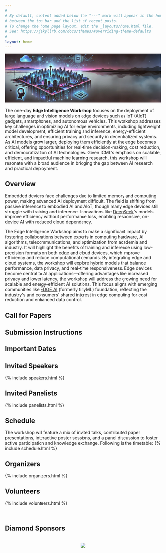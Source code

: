 ```yaml
---
#
# By default, content added below the "---" mark will appear in the home page
# between the top bar and the list of recent posts.
# To change the home page layout, edit the _layouts/home.html file.
# See: https://jekyllrb.com/docs/themes/#overriding-theme-defaults
#
layout: home
---
```

<img src="/images/EIW2025_Banner.png" style="pointer-events: none; user-select: none;">

 
<!-- Latest Updates at the top of the main page! -->
<!-- <div style="
  border: 1px solid #ccc; 
  border-radius: 15px; 
  padding: 20px; 
  width: 100%; 
  background-color: #f9f9f9;">
  <h2 style="margin-top: -10px;">📰 <b>Latest Updates</b></h2>
    <ul>
    <span class="news-item-icon">📢</span> <b>author notifications have been released on Oct. 9th. 
	</b>
	<p>
    We have added a special fast track for papers reviewed at NeurIPS 2024 that were not accepted. Authors can submit their papers with a link to their (anonymous) OpenReview page, giving our program committee access to the reviews of their paper.
  	</p>
	<span class="news-item-icon">📢</span> Our Submission Portal will remain open until September 18th, AOE, for editing existing submitted papers. 
     Add more news items as needed 
  </ul>
</div>  -->


<p>
The one-day <b>Edge Intelligence Workshop</b> focuses on the deployment of large language and vision models on edge devices such as IoT (AIoT) gadgets, smartphones, and autonomous vehicles. This workshop addresses key challenges in optimizing AI for edge environments, including lightweight model development, efficient training and inference, energy-efficient architectures, and ensuring privacy and security in decentralized systems. As AI models grow larger, deploying them efficiently at the edge becomes critical, offering opportunities for real-time decision-making, cost reduction, and democratization of AI technologies. Given ICML’s emphasis on scalable, efficient, and impactful machine learning research, this workshop will resonate with a broad audience in bridging the gap between AI research and practical deployment.
</p>


<h2 class="blackpar_title" id="overview">Overview</h2>
<p>
Embedded devices face challenges due to limited memory and computing power, making advanced AI deployment difficult. The field is shifting from passive inference to embodied AI and AIoT, though many edge devices still struggle with training and inference. Innovations like <a href="https://arxiv.org/abs/2412.19437">DeepSeek</a>'s models improve efficiency without performance loss, enabling responsive, on-device AI with reduced cloud dependency.
</p>
<p>
The Edge Intelligence Workshop aims to make a significant impact by fostering collaborations between experts in computing hardware, AI algorithms, telecommunications, and optimization from academia and industry. It will highlight the benefits of training and inference using low-precision formats on both edge and cloud devices, which improve efficiency and reduce computational demands. By integrating edge and cloud systems, the workshop will explore hybrid models that balance performance, data privacy, and real-time responsiveness. Edge devices become central to AI applications—offering advantages like increased privacy and lower latency, the workshop will address the growing need for scalable and energy-efficient AI solutions. This focus aligns with emerging communities like <a href="https://www.edgeaifoundation.org/">EDGE AI</a> (formerly tinyML) foundation, reflecting the industry's and consumers' shared interest in edge computing for cost reduction and enhanced data control.
</p>

<!-- Call for Papers -->
<h2 class="blackpar_title" id="call_for_papers">Call for Papers</h2>
<!-- <p> -->
<!-- <p>
hkjashdljajlkdja;lksalk;djaslkfjlskdj;kfs
</p> -->
<!-- Investing in the future of language and foundation models requires a concrete effort to enhance their efficiency across multiple dimensions (including architecture, training, and inference) and having a comprehensive evaluation framework. 
To encourage engagement from the NeurIPS community, we present several active research topics in this field that invite participation and contributions. The scope of this workshop includes, but not limited to, the following topics:
<br><br>
<b>Efficient Architectures</b> Proposing alternative architectures that are more efficient than Transformers (in terms of computational complexity, memory footprint, handling longer sequence lengths ) or modifying Transformer architectures to make them more efficient  
<ul>
	<li>Linear and sub-quadratic Transformers , sparse attention Transformers</li>
	<li>New architures for LLMs and foundation models and their scalability</li>
	<li>Evaluation and benchmarking of new architectures (fair comparison of different models)</li>
	<li>Long sequence modeling</li>
	<li>Dense vs. sparse architectures (MoEs)</li>
</ul>
<b>Efficient Training</b> How can we reduce the cost of pre-training or fine-tuning new models?
<ul>	
	<li>More efficient pre-training solutions, from better initialization and hyper-parameter tuning to better optimization which lowers the cost of pre-training</li>
	<li>Parameter efficient fine-tuning  (PEFT) solutions for large pre-trained models</li>
	<li>Efficient instruction tuning,  prompt engineering and in-context learning</li>
	<li>Hardware-aware solutions (e.g. better CUDA kernels), memory read/write aware solutions </li>
	<li>Data-efficient training, reducing the requirement for labeled data, data compression and distillation</li>
</ul>
<b>Efficient Inference</b> How can we reduce the cost of inference for LLMs and foundation models?
<ul>
	<li>Improved speculative sampling for LLMs, self-speculative sampling, selecting among multiple drafts, one draft model for different heterogeneous target models</li>
	<li>Neural model compression techniques such as quantization, pruning, and knowledge distillation</li>
	<li>Improved KV-caching solutions for Transformers</li>
	<li>Distributed inference of large pre-trained models</li>
	<li>Serving many target devices with one model, many-in-one models, early exiting, elastic networks</li>
</ul>
<b>Evaluation and Benchmarking of Efficient Models</b> Introducing new efficient solutions underscores the need for comprehensive benchmarks to accurately evaluate their efficacy and performance. 
<ul>
	<li>Datasets, benchmarks, leaderboards for evaluating efficient models</li>
	<li>Benchmarking the performance of efficient models from different perspectives such as reasoning, hallucination,  understanding, and generation quality </li>
	<li>Benchmarking efficiency of models in terms of their memory footprint, training time, inference time, different target hardware devices and inference platforms (e.g. GPU vs. CPU) </li>
</ul>
<b>Efficient Solutions in other Modalities and Applications </b> 
<ul>
	<li> Efficiency of foundational or pre-trained models in multi-modal set-up and other modalities (beyond NLP and Speech) such as biology, chemistry, computer vision, and time series </li>
	<li>Efficient representations (e.g. Matryoshka representation) and models in dense retrieval and search</li>
	<li>Efficient Federated learning, lower communication costs, tackling heterogeneous data and models</li>
	<li>Efficient graph and LLM joint learning</li>
</ul> -->

<!-- </p> -->

<h2 class="blackpar_title">Submission Instructions</h2>
<p>
<!-- You are invited to submit your papers in our CMT submission portal <a href="https://cmt3.research.microsoft.com/ENLSP2024">(Link)</a>. All the submitted papers have to be anonymous for double-blind review. We expect each paper will be reviewed by at least three reviewers. The content of the paper (excluding the references and supplementary materials) should not be more than <b>8 pages for Long Papers</b> and <b>4 pages for Short Papers</b>, strictly following the NeurIPS template style <a href= "https://www.overleaf.com/latex/templates/neurips-2024/tpsbbrdqcmsh">(Link)</a>. Please be advised that the NeurIPS submission checklist is not needed for our workshop submissions. 
<br />
Authors can submit up to 100 MB of supplementary materials separately. Authors are highly encouraged to submit their codes for reproducibility purposes. According to the guideline of the NeurIPS workshops, already published papers are not encouraged for submission, but you are allowed to submit your ArXiv papers or the ones which are under submission (for example <b> any NeurIPS submissions can be submitted concurrently to workshops </b>). Moreover, a work that is presented at the main NeurIPS conference should not appear in a workshop. Please make sure to indicate the complete list of conflict of interests for all the authors of your paper. To encourage higher quality submissions, our sponsors are offering the <b>Best Paper</b> and the <b>Best Poster</b> Awards to qualified outstanding original oral and poster presentations (upon nomination of the reviewers). Bear in mind that our workshop is not archival, but the accepted papers will be hosted on the workshop website. Moreover, we are currently negotiating with a publisher to host opt-in accepted papers in a special issue proceeding for our workshop. -->
</p>

<h2 class="blackpar_title">Important Dates</h2>
<p>
<!-- <ul> -->
	<!-- <li><s>Special NeurIPS Fast Track Submission Deadline: <b>September 30, 2024 Anywhere on Earth (AOE)</b></s></li>
	<li><s>Submission Deadline: September 15, 2024 Anywhere on Earth (AOE)</s> </li>
	<li><s>Acceptance Notification: <b>October 09, 2024 AOE</b></s></li>
	<li>Camera-Ready Submission: <b>October 25, 2024 AOE</b> </li>
	<li>Workshop Date: <b>December 14, 2024 </b></li>
</ul> -->
</p>


<!--Confirmed Speakers-->
<h2 class="blackpar_title" id="speakers">Invited Speakers</h2>
<p>
{% include speakers.html %}
</p>

<h2 class="blackpar_title" id="speakers">Invited Panelists</h2>
<p>
{% include panelists.html %}
</p>

<!-- Schedule -->
<h2 class="blackpar_title" id="schedule">Schedule</h2>
<p>
The workshop will feature a mix of invited talks, contributed paper presentations, interactive poster sessions, and a panel discussion to foster active participation and knowledge exchange. Following is the timetable:
{% include schedule.html %}
</p>

<!-- Organizers -->
<h2 class="blackpar_title" id="organizers">Organizers</h2>
<p>
{% include organizers.html %}
</p>

<h2 class="blackpar_title" id="Organizers">Volunteers</h2>
<p>
{% include volunteers.html %}
</p>

<br> 

<!-- Technical Committee -->
<!-- <h2 class="blackpar_title" id="technical_committee">Technical Committee</h2> -->
<!-- <p> -->
<!-- {% include technical_committee.html %} -->
<!-- </p> -->
<!-- <br> -->

<!-- <h2 class="blackpar_title">Diamond Sponsors</h2> -->
<!-- <center>
	<img src="/images/logos.png">	
	<img src="/images/BASF_logo.png">	
</center> -->



<!-- <h2 class="blackpar_title">Sponsors</h2>
<p>
We are currently welcoming sponsorship opportunities. If your organization is interested in supporting our conference, please contact us (neurips.ENLSP.2024@gmail.com) for more information on sponsorship packages and benefits. 
</p> -->

<h2 class="blackpar_title" id="sponsors"> Diamond Sponsors</h2>
<br>
<div class="row">
	<div class="col">
		<center>
			<img src="/images/huawei_logo.png" width="500px">
		</center>
	</div>
	<!-- <div class="col">
		<center>
			<img src="/images/BASF_logo.png" width="350px">
		</center>
	</div>	 -->
</div>
<!-- <br> -->
<!-- <h2 class="blackpar_title">Platinum Sponsor</h2> -->
<!-- <div class="row">
	<div class="col">
		<center>
			<img src="/images/Apple-Logo.jpg" width="250px">
		</center>
	</div>
</div> -->
<!-- <h2 class="blackpar_title">Gold Sponsors</h2> -->
<!-- <br> -->
<!-- <div class="row">
	<div class="col">
		<center>
			<img src="/images/shanghai_ai_lab1.png" width="200px">
		</center>
	</div>
	<div class="col">
		<center>
			<img src="/images/Logo-Sanofi.png" width="150px">
		</center>
	</div>
</div> -->
<!-- <br> -->
<!-- <div class="row">
	<div class="col">
		<center>
			<img src="/images/netmind_logo.png" width="400px">
		</center>
	</div>
	<div class="col">
		<center>
			<img src="/images/CUHK.png" width="400px">
	</center>
</div> -->
<!-- <br> -->
